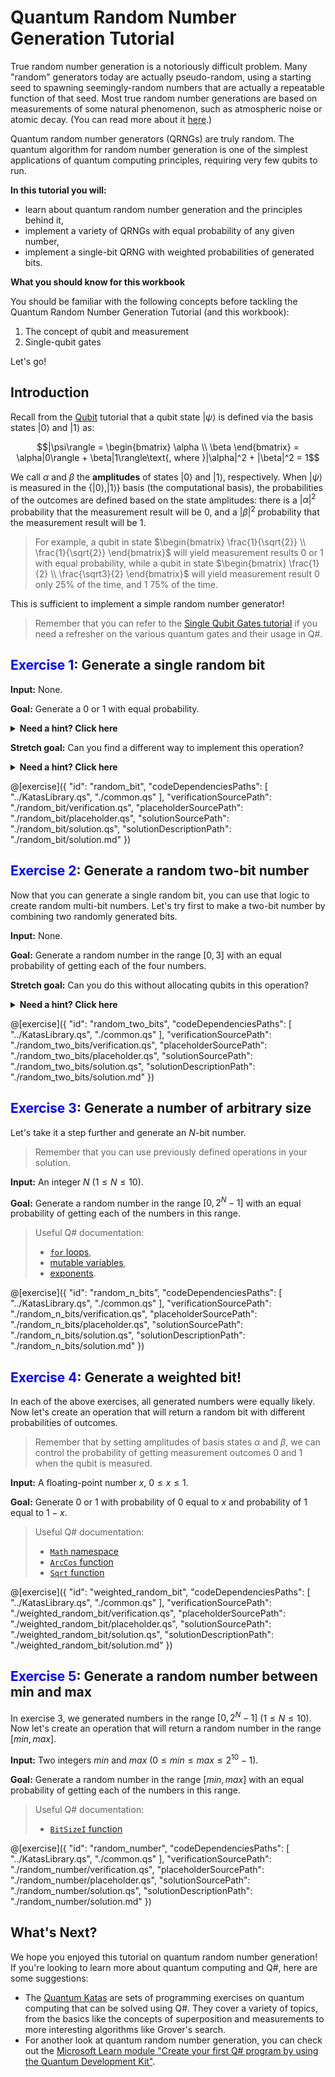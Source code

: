 # Quantum Random Number Generation Tutorial

True random number generation is a notoriously difficult problem. Many "random" generators today are actually pseudo-random, using a starting seed to spawning seemingly-random numbers that are actually a repeatable function of that seed. Most true random number generations are based on measurements of some natural phenomenon, such as atmospheric noise or atomic decay. 
(You can read more about it [here]( https://en.wikipedia.org/wiki/Random_number_generation).) 

Quantum random number generators (QRNGs) are truly random. The quantum algorithm for random number generation is one of the simplest applications of quantum computing principles, requiring very few qubits to run.

**In this tutorial you will:**
* learn about quantum random number generation and the principles behind it,
* implement a variety of QRNGs with equal probability of any given number,
* implement a single-bit QRNG with weighted probabilities of generated bits.

**What you should know for this workbook**

You should be familiar with the following concepts before tackling the Quantum Random Number Generation Tutorial (and this workbook):

1. The concept of qubit and measurement
2. Single-qubit gates

Let's go!

## Introduction

Recall from the [Qubit](../Qubit/Qubit.ipynb) tutorial that a qubit state $|\psi\rangle$ is defined via the basis states $|0\rangle$ and $|1\rangle$ as:

$$|\psi\rangle = \begin{bmatrix} \alpha \\ \beta \end{bmatrix} = \alpha|0\rangle + \beta|1\rangle\text{, where }|\alpha|^2 + |\beta|^2 = 1$$

We call $\alpha$ and $\beta$ the **amplitudes** of states $|0\rangle$ and $|1\rangle$, respectively. 
When $|\psi\rangle$ is measured in the $\{|0\rangle, |1\rangle\}$ basis (the computational basis), the probabilities of the outcomes are defined based on the state amplitudes: there is a $|\alpha|^2$ probability that the measurement result will be $0$, and a $|\beta|^2$ probability that the measurement result will be $1$.

> For example, a qubit in state $\begin{bmatrix} \frac{1}{\sqrt{2}} \\ \frac{1}{\sqrt{2}} \end{bmatrix}$ will yield measurement results $0$ or $1$ with equal probability, while a qubit in state $\begin{bmatrix} \frac{1}{2} \\ \frac{\sqrt3}{2} \end{bmatrix}$ will yield measurement result $0$ only 25% of the time, and $1$ 75% of the time.

This is sufficient to implement a simple random number generator!

> Remember that you can refer to the [Single Qubit Gates tutorial](../SingleQubitGates/SingleQubitGates.ipynb) if you need a refresher on the various quantum gates and their usage in Q#.

## <span style="color:blue">Exercise 1</span>: Generate a single random bit

**Input:** None.

**Goal:** Generate a $0$ or $1$ with equal probability.

<details>
    <summary><strong>Need a hint? Click here</strong></summary>
    Use the allocated qubit, apply a quantum gate to it, measure it and use the result to return a $0$ or $1$.
</details>

**Stretch goal:** Can you find a different way to implement this operation?

<details>
    <summary><strong>Need a hint? Click here</strong></summary>
    What are the different quantum states that produce $0$ and $1$ measurement results with the same probability? How would measuring the qubit in a different basis change the result? 
</details>

@[exercise]({
"id": "random_bit",
"codeDependenciesPaths": [
"../KatasLibrary.qs",
"./common.qs"
],
"verificationSourcePath": "./random_bit/verification.qs",
"placeholderSourcePath": "./random_bit/placeholder.qs",
"solutionSourcePath": "./random_bit/solution.qs",
"solutionDescriptionPath": "./random_bit/solution.md"
})

## <span style="color:blue">Exercise 2</span>: Generate a random two-bit number

Now that you can generate a single random bit, you can use that logic to create random multi-bit numbers. Let's try first to make a two-bit number by combining two randomly generated bits.

**Input:** None.

**Goal:** Generate a random number in the range $[0, 3]$ with an equal probability of getting each of the four numbers.

**Stretch goal:** Can you do this without allocating qubits in this operation?

<details>
    <summary><strong>Need a hint? Click here</strong></summary>
    Remember that you can use the previously defined operations.
</details>

@[exercise]({
"id": "random_two_bits",
"codeDependenciesPaths": [
"../KatasLibrary.qs",
"./common.qs"
],
"verificationSourcePath": "./random_two_bits/verification.qs",
"placeholderSourcePath": "./random_two_bits/placeholder.qs",
"solutionSourcePath": "./random_two_bits/solution.qs",
"solutionDescriptionPath": "./random_two_bits/solution.md"
})

## <span style="color:blue">Exercise 3</span>: Generate a number of arbitrary size

Let's take it a step further and generate an $N$-bit number. 

> Remember that you can use previously defined operations in your solution.

**Input:** An integer $N$ ($1 \le N \le 10$).

**Goal:** Generate a random number in the range $[0, 2^N - 1]$ with an equal probability of getting each of the numbers in this range.

> Useful Q# documentation: 
> * [`for` loops](https://docs.microsoft.com/azure/quantum/user-guide/language/statements/iterations), 
> * [mutable variables](https://docs.microsoft.com/azure/quantum/user-guide/language/typesystem/immutability), 
> * [exponents](https://docs.microsoft.com/qsharp/api/qsharp/microsoft.quantum.math.powi).

@[exercise]({
"id": "random_n_bits",
"codeDependenciesPaths": [
"../KatasLibrary.qs",
"./common.qs"
],
"verificationSourcePath": "./random_n_bits/verification.qs",
"placeholderSourcePath": "./random_n_bits/placeholder.qs",
"solutionSourcePath": "./random_n_bits/solution.qs",
"solutionDescriptionPath": "./random_n_bits/solution.md"
})

## <span style="color:blue">Exercise 4</span>: Generate a weighted bit!

In each of the above exercises, all generated numbers were equally likely. Now let's create an operation that will return a random bit with different probabilities of outcomes. 

> Remember that by setting amplitudes of basis states $\alpha$ and $\beta$, we can control the probability of getting measurement outcomes $0$ and $1$ when the qubit is measured.

**Input:** 
A floating-point number $x$, $0 \le x \le 1$. 

**Goal:** Generate $0$ or $1$ with probability of $0$ equal to $x$ and probability of $1$ equal to $1 - x$.

> Useful Q# documentation: 
> * [`Math` namespace](https://docs.microsoft.com/qsharp/api/qsharp/microsoft.quantum.math)
> * [`ArcCos` function](https://docs.microsoft.com/qsharp/api/qsharp/microsoft.quantum.math.arccos)
> * [`Sqrt` function](https://docs.microsoft.com/qsharp/api/qsharp/microsoft.quantum.math.sqrt)

@[exercise]({
"id": "weighted_random_bit",
"codeDependenciesPaths": [
"../KatasLibrary.qs",
"./common.qs"
],
"verificationSourcePath": "./weighted_random_bit/verification.qs",
"placeholderSourcePath": "./weighted_random_bit/placeholder.qs",
"solutionSourcePath": "./weighted_random_bit/solution.qs",
"solutionDescriptionPath": "./weighted_random_bit/solution.md"
})

## <span style="color:blue">Exercise 5</span>: Generate a random number between min and max

In exercise 3, we generated numbers in the range $[0, 2^N-1]$ $(1 \leq N \leq 10)$. Now let's create an operation that will return a random number in the range $[min, max]$. 

**Input:** 
Two integers $min$ and $max$ ($0 \leq min \leq max \leq 2^{10}-1$).

**Goal:** Generate a random number in the range $[min, max]$ with an equal probability of getting each of the numbers in this range.

> Useful Q# documentation: 
> * [`BitSizeI` function](https://docs.microsoft.com/en-us/qsharp/api/qsharp/microsoft.quantum.math.bitsizei)

@[exercise]({
"id": "random_number",
"codeDependenciesPaths": [
"../KatasLibrary.qs",
"./common.qs"
],
"verificationSourcePath": "./random_number/verification.qs",
"placeholderSourcePath": "./random_number/placeholder.qs",
"solutionSourcePath": "./random_number/solution.qs",
"solutionDescriptionPath": "./random_number/solution.md"
})

## What's Next?
We hope you enjoyed this tutorial on quantum random number generation! If you're looking to learn more about quantum computing and Q#, here are some suggestions:
* The [Quantum Katas](https://github.com/microsoft/QuantumKatas/) are sets of programming exercises on quantum computing that can be solved using Q#. They cover a variety of topics, from the basics like the concepts of superposition and measurements to more interesting algorithms like Grover's search.
* For another look at quantum random number generation, you can check out the [Microsoft Learn module "Create your first Q# program by using the Quantum Development Kit"](https://docs.microsoft.com/learn/modules/qsharp-create-first-quantum-development-kit/1-introduction).
